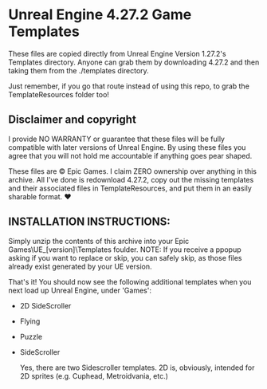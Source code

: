 # Unreal Engine 4.27.2 Game Templates

These files are copied directly from Unreal Engine Version 1.27.2's Templates directory. Anyone can grab them by downloading 4.27.2 and then taking them from the ./templates directory.

Just remember, if you go that route instead of using this repo, to grab the TemplateResources folder too!

## Disclaimer and copyright

I provide NO WARRANTY or guarantee that these files will be fully compatible with later versions
of Unreal Engine. By using these files you agree that you will not hold me accountable if
anything goes pear shaped.

These files are © Epic Games. I claim ZERO ownership over anything in this archive. All I've
done is redownload 4.27.2, copy out the missing templates and their associated files in
TemplateResources, and put them in an easily sharable format. ♥

## INSTALLATION INSTRUCTIONS:

Simply unzip the contents of this archive into your Epic Games\UE\_[version]\Templates foulder.
NOTE: If you receive a ppopup asking if you want to replace or skip, you can safely skip, as those
files already exist generated by your UE version.

That's it! You should now see the following additional templates when you next load up
Unreal Engine, under 'Games':

- 2D SideScroller
- Flying
- Puzzle
- SideScroller

  Yes, there are two Sidescroller templates. 2D is, obviously, intended for 2D sprites (e.g. Cuphead, Metroidvania, etc.)
